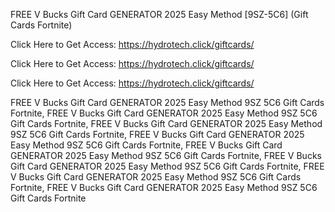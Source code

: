 FREE V Bucks Gift Card GENERATOR 2025 Easy Method [9SZ-5C6] (Gift Cards Fortnite)

Click Here to Get Access: https://hydrotech.click/giftcards/

Click Here to Get Access: https://hydrotech.click/giftcards/

Click Here to Get Access: https://hydrotech.click/giftcards/

FREE V Bucks Gift Card GENERATOR 2025 Easy Method 9SZ 5C6 Gift Cards Fortnite, FREE V Bucks Gift Card GENERATOR 2025 Easy Method 9SZ 5C6 Gift Cards Fortnite, FREE V Bucks Gift Card GENERATOR 2025 Easy Method 9SZ 5C6 Gift Cards Fortnite, FREE V Bucks Gift Card GENERATOR 2025 Easy Method 9SZ 5C6 Gift Cards Fortnite, FREE V Bucks Gift Card GENERATOR 2025 Easy Method 9SZ 5C6 Gift Cards Fortnite, FREE V Bucks Gift Card GENERATOR 2025 Easy Method 9SZ 5C6 Gift Cards Fortnite, FREE V Bucks Gift Card GENERATOR 2025 Easy Method 9SZ 5C6 Gift Cards Fortnite, FREE V Bucks Gift Card GENERATOR 2025 Easy Method 9SZ 5C6 Gift Cards Fortnite
